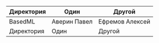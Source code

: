 | Директория             | Один                   | Другой
| ---------------------- | ---------------------- | ---------------------
| BasedML                | Аверин Павел           | Ефремов Алексей 
| Директория             | Один                   | Другой
